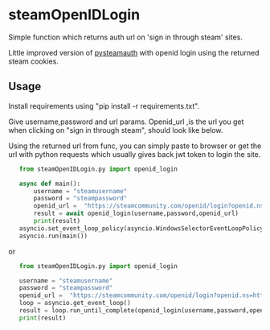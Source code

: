 # steamOpenIDLogin
Simple function which returns auth url on 'sign in through steam' sites.

Little improved version of [pysteamauth](https://github.com/sometastycake/pysteamauth) with openid login using the returned steam cookies.

## Usage

Install requirements using "pip install -r requirements.txt".

Give username,password and url params. Openid_url ,is the url you get when clicking on "sign in through steam", should look like below.

Using the returned url from func, you can simply paste to browser or get the url with python requests which usually gives back jwt token to login the site.

```python
   from steamOpenIDLogin.py import openid_login

   async def main():
       username = "steamusername"
       password = "steampassword"
       openid_url =  "https://steamcommunity.com/openid/login?openid.ns=http://specs.openid.net/auth/2.0&openid.mode=checkid_setup&openid.return_to.."
       result = await openid_login(username,password,openid_url)
       print(result)
   asyncio.set_event_loop_policy(asyncio.WindowsSelectorEventLoopPolicy())
   asyncio.run(main()) 
```

or

```python
   from steamOpenIDLogin.py import openid_login

   username = "steamusername"
   password = "steampassword"
   openid_url =  "https://steamcommunity.com/openid/login?openid.ns=http://specs.openid.net/auth/2.0&openid.mode=checkid_setup&openid.return_to.."
   loop = asyncio.get_event_loop()
   result = loop.run_until_complete(openid_login(username,password,openid_url))  
   print(result)
       
       
```





